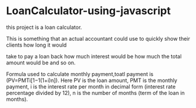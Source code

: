# LoanCalculator-using-javascript
this project is a loan calculator.

This is something that an actual accountant could use to quickly show their clients how long it would

take to pay a loan back how much interest would be how much the total amount would be and so on.

Formula used to calculate monthly payment,toatl payment is (PV=PMTi[1−1(1+i)n]).
Here PV is the loan amount, PMT is the monthly payment, i is the interest rate per month in decimal form (interest rate percentage divided by 12), n is the number of months (term of the loan in months).
